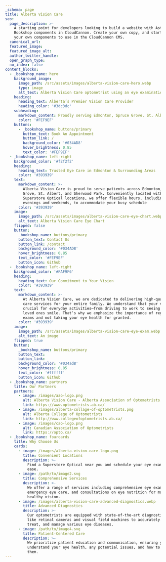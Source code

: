 ```yaml
---
_schema: page
title: Alberta Vision Care
seo:
  page_description: >-
    A starting point for developers looking to build a website with Astro, using
    Bookshop components in CloudCannon. Create your own copy, and start creating
    your own components to use in the CloudCannon CMS.
  canonical_url:
  featured_image:
  featured_image_alt:
  author_twitter_handle:
  open_graph_type:
  no_index: false
content_blocks:
  - _bookshop_name: hero
    background_image:
      image_path: /src/assets/images/alberta-vision-care-hero.webp
      type: image
      alt_text: Alberta Vision Care optometrist using an eye examination device
    heading:
      heading_text: Alberta’s Premier Vision Care Provider
      heading_color: '#3dc3dc'
    subheading:
      markdown_content: Proudly serving Edmonton, Spruce Grove, St. Albert, and Sherwood Park
      color: '#FEF9EF'
    buttons:
      - _bookshop_name: buttons/primary
        button_text: Book An Appointment
        button_link: /
        background_color: '#034AD8'
        hover_brightness: 0.85
        text_color: '#FEF9EF'
  - _bookshop_name: left-right
    background_color: '#f2f2f2'
    heading:
      heading_text: Trusted Eye Care in Edmonton & Surrounding Areas
      color: '#393939'
    text:
      markdown_content: >-
        Alberta Vision Care is proud to serve patients across Edmonton, Spruce
        Grove, St. Albert, and Sherwood Park. Conveniently located within
        Superstore Optical locations, we offer flexible hours, including
        evenings and weekends, to accommodate your busy schedule
      color: '#393939'
    image:
      image_path: /src/assets/images/alberta-vision-care-eye-chart.webp
      alt_text: Alberta Vision Care Eye Chart
    flipped: false
    button:
      _bookshop_name: buttons/primary
      button_text: Contact Us
      button_link: /contact
      background_color: '#034AD8'
      hover_brightness: 0.85
      text_color: '#FEF9EF'
      button_icon: Github
  - _bookshop_name: left-right
    background_color: '#FAF9F6'
    heading:
      heading_text: Our Commitment to Your Vision
      color: '#393939'
    text:
      markdown_content: >-
        At Alberta Vision Care, we are dedicated to delivering high-quality eye
        care services for your entire family. We understand that your vision is
        crucial for everyday activities—from driving to work to seeing your
        loved ones smile. That’s why we emphasize the importance of regular eye
        exams and not taking your eye health for granted.
      color: '#393939'
    image:
      image_path: /src/assets/images/alberta-vision-care-eye-exam.webp
      alt_text: An image
    flipped: true
    button:
      _bookshop_name: buttons/primary
      button_text:
      button_link:
      background_color: '#034ad8'
      hover_brightness: 0.85
      text_color: '#ffffff'
      button_icon: Github
  - _bookshop_name: partners
    title: Our Partners
    partners:
      - image: /images/aao-logo.png
        alt: Alberta Vision Care - Alberta Association of Optometrists
        link: https://www.optometrists.ab.ca/
      - image: /images/alberta-collage-of-optometrists.png
        alt: Alberta College of Optometrists
        link: http://www.collegeofoptometrists.ab.ca/
      - image: /images/cao-logo.png
        alt: Canadian Association of Optometrists
        link: https://opto.ca/
  - _bookshop_name: fourcards
    title: Why Choose Us
    cards:
      - image: /images/alberta-vision-care-logo.png
        title: Convenient Locations
        description: >-
          Find a Superstore Optical near you and schedule your eye exam with
          ease.
      - image: /path/to/image2.svg
        title: Comprehensive Services
        description: >-
          We offer a range of services including comprehensive eye exams,
          emergency eye care, and consultations on eye nutrition for maintaining
          healthy vision.
      - image: /images/alberta-vision-care-advanced-diagnostics.webp
        title: Advanced Diagnostics
        description: >-
          Our optometrists are equipped with state-of-the-art diagnostic tools
          like retinal cameras and visual field machines to accurately diagnose,
          treat, and manage various eye diseases.
      - image: /path/to/image4.svg
        title: Patient-Centered Care
        description: >-
          We prioritize patient education and communication, ensuring you
          understand your eye health, any potential issues, and how to address
          them.
---
```

